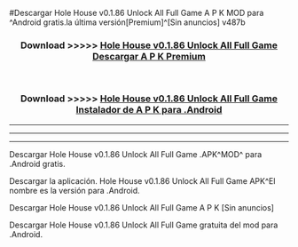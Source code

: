 #Descargar Hole House v0.1.86 Unlock All Full Game  A P K MOD para ^Android gratis.la última versión[Premium]^[Sin anuncios] v487b



<div align="center">
<h3>Download >>>>> <a href="https://es-web.web.app/?es= Hole House v0.1.86 Unlock All Full Game ">Hole House v0.1.86 Unlock All Full Game  Descargar A P K Premium</a></h3><br>

<h3>Download >>>>> <a href="https://es-web.web.app/?es= Hole House v0.1.86 Unlock All Full Game ">Hole House v0.1.86 Unlock All Full Game  Instalador de A P K para .Android</a></h3>
</div>


----------------------------------------------------------

----------------------------------------------------------

----------------------------------------------------------

Descargar Hole House v0.1.86 Unlock All Full Game  .APK^MOD^ para .Android gratis.

Descargar la aplicación. Hole House v0.1.86 Unlock All Full Game  APK^El nombre es la versión para .Android.

Descargar Hole House v0.1.86 Unlock All Full Game  A P K [Sin anuncios]

Descargar Hole House v0.1.86 Unlock All Full Game  gratuita del mod para .Android.